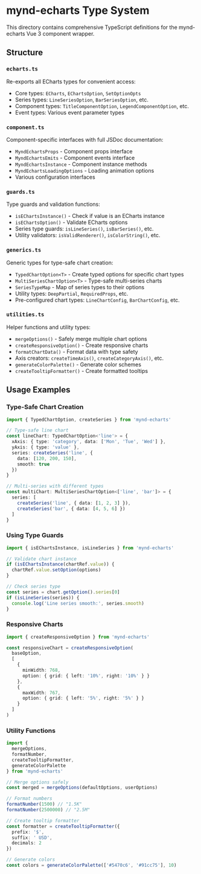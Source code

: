 # mynd-echarts Type System

This directory contains comprehensive TypeScript definitions for the mynd-echarts Vue 3 component wrapper.

## Structure

### `echarts.ts`
Re-exports all ECharts types for convenient access:
- Core types: `ECharts`, `EChartsOption`, `SetOptionOpts`
- Series types: `LineSeriesOption`, `BarSeriesOption`, etc.
- Component types: `TitleComponentOption`, `LegendComponentOption`, etc.
- Event types: Various event parameter types

### `component.ts`
Component-specific interfaces with full JSDoc documentation:
- `MyndEchartsProps` - Component props interface
- `MyndEchartsEmits` - Component events interface
- `MyndEchartsInstance` - Component instance methods
- `MyndEchartsLoadingOptions` - Loading animation options
- Various configuration interfaces

### `guards.ts`
Type guards and validation functions:
- `isEChartsInstance()` - Check if value is an ECharts instance
- `isEChartsOption()` - Validate ECharts options
- Series type guards: `isLineSeries()`, `isBarSeries()`, etc.
- Utility validators: `isValidRenderer()`, `isColorString()`, etc.

### `generics.ts`
Generic types for type-safe chart creation:
- `TypedChartOption<T>` - Create typed options for specific chart types
- `MultiSeriesChartOption<T>` - Type-safe multi-series charts
- `SeriesTypeMap` - Map of series types to their options
- Utility types: `DeepPartial`, `RequiredProps`, etc.
- Pre-configured chart types: `LineChartConfig`, `BarChartConfig`, etc.

### `utilities.ts`
Helper functions and utility types:
- `mergeOptions()` - Safely merge multiple chart options
- `createResponsiveOption()` - Create responsive charts
- `formatChartData()` - Format data with type safety
- Axis creators: `createTimeAxis()`, `createCategoryAxis()`, etc.
- `generateColorPalette()` - Generate color schemes
- `createTooltipFormatter()` - Create formatted tooltips

## Usage Examples

### Type-Safe Chart Creation

```typescript
import { TypedChartOption, createSeries } from 'mynd-echarts'

// Type-safe line chart
const lineChart: TypedChartOption<'line'> = {
  xAxis: { type: 'category', data: ['Mon', 'Tue', 'Wed'] },
  yAxis: { type: 'value' },
  series: createSeries('line', {
    data: [120, 200, 150],
    smooth: true
  })
}

// Multi-series with different types
const multiChart: MultiSeriesChartOption<['line', 'bar']> = {
  series: [
    createSeries('line', { data: [1, 2, 3] }),
    createSeries('bar', { data: [4, 5, 6] })
  ]
}
```

### Using Type Guards

```typescript
import { isEChartsInstance, isLineSeries } from 'mynd-echarts'

// Validate chart instance
if (isEChartsInstance(chartRef.value)) {
  chartRef.value.setOption(options)
}

// Check series type
const series = chart.getOption().series[0]
if (isLineSeries(series)) {
  console.log('Line series smooth:', series.smooth)
}
```

### Responsive Charts

```typescript
import { createResponsiveOption } from 'mynd-echarts'

const responsiveChart = createResponsiveOption(
  baseOption,
  [
    {
      minWidth: 768,
      option: { grid: { left: '10%', right: '10%' } }
    },
    {
      maxWidth: 767,
      option: { grid: { left: '5%', right: '5%' } }
    }
  ]
)
```

### Utility Functions

```typescript
import { 
  mergeOptions, 
  formatNumber, 
  createTooltipFormatter,
  generateColorPalette 
} from 'mynd-echarts'

// Merge options safely
const merged = mergeOptions(defaultOptions, userOptions)

// Format numbers
formatNumber(1500) // "1.5K"
formatNumber(2500000) // "2.5M"

// Create tooltip formatter
const formatter = createTooltipFormatter({
  prefix: '$',
  suffix: ' USD',
  decimals: 2
})

// Generate colors
const colors = generateColorPalette(['#5470c6', '#91cc75'], 10)
```